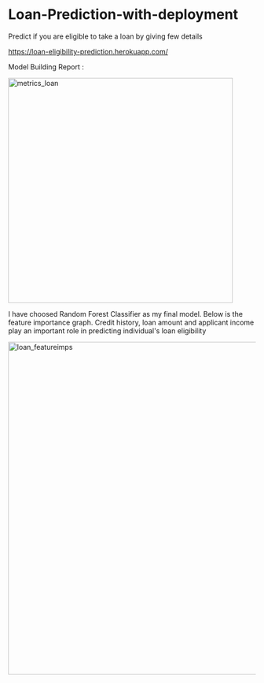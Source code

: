 # Loan-Prediction-with-deployment
Predict if you are eligible to take a loan by giving few details

https://loan-eligibility-prediction.herokuapp.com/

Model Building Report :

<img width="457" alt="metrics_loan" src="https://user-images.githubusercontent.com/48923446/95607892-002a6b80-0a7a-11eb-9444-ecbe2bd73240.png">

I have choosed Random Forest Classifier as my final model. Below is the feature importance graph. Credit history, loan amount and applicant income play an important role in predicting individual's loan eligibility

<img width="676" alt="loan_featureimps" src="https://user-images.githubusercontent.com/48923446/95608448-bb530480-0a7a-11eb-9eee-3afd8ac881f2.png">

